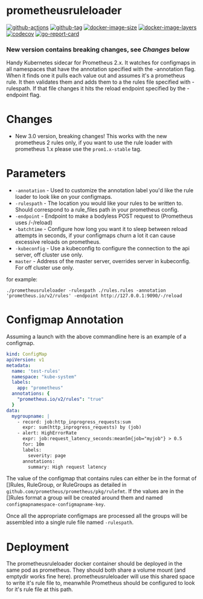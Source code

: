 # prometheusruleloader

[![github-actions](https://github.com/theohbrothers/prometheusruleloader/workflows/ci/badge.svg)](https://github.com/theohbrothers/prometheusruleloader/actions)
[![github-tag](https://img.shields.io/github/tag/theohbrothers/prometheusruleloader)](https://github.com/theohbrothers/prometheusruleloader/releases/)
[![docker-image-size](https://img.shields.io/microbadger/image-size/theohbrothers/prometheusruleloader/latest)](https://hub.docker.com/r/theohbrothers/prometheusruleloader)
[![docker-image-layers](https://img.shields.io/microbadger/layers/theohbrothers/prometheusruleloader/latest)](https://hub.docker.com/r/theohbrothers/prometheusruleloader)
[![codecov](https://codecov.io/gh/theohbrothers/prometheusruleloader/branch/master/graph/badge.svg)](https://codecov.io/gh/theohbrothers/prometheusruleloader)
[![go-report-card](https://goreportcard.com/badge/github.com/theohbrothers/prometheusruleloader)](https://goreportcard.com/report/github.com/theohbrothers/prometheusruleloader)

### New version contains breaking changes, see *Changes* below

Handy Kubernetes sidecar for Prometheus 2.x. It watches for configmaps in all namespaces that have the annotation specified with the -annotation flag. When it finds one it pulls each value out and assumes it's a prometheus rule. It then validates them and adds them to a the rules file specified with -rulespath. If that file changes it hits the reload endpoint specified by the -endpoint flag.

Changes
=======
* New 3.0 version, breaking changes! This works with the new prometheus 2 rules only, if you want to use the rule loader with prometheus 1.x please use the `prom1.x-stable` tag.

Parameters
==========

*  `-annotation` - Used to customize the annotation label you'd like the rule loader to look like on your configmaps.
*  `-rulespath` - The location you would like your rules to be written to. Should correspond to a rule_files path in your prometheus config.
*  `-endpoint` - Endpoint to make a bodyless POST request to (Prometheus uses /-/reload)
*  `-batchtime` - Configure how long you want it to sleep between reload attempts in seconds, if your configmaps churn a lot it can cause excessive reloads on prometheus.
*  `-kubeconfig` - Use a kubeconfig to configure the connection to the api server, off cluster use only.
*  `master` - Address of the master server, overrides server in kubeconfig. For off cluster use only.


for example:

`./prometheusruleloader -rulespath ./rules.rules -annotation 'prometheus.io/v2/rules' -endpoint http://127.0.0.1:9090/-/reload`

Configmap Annotation
====================
Assuming a launch with the above commandline here is an example of a configmap.

```yaml
kind: ConfigMap
apiVersion: v1
metadata:
  name: 'test-rules'
  namespace: "kube-system"
  labels:
    app: "prometheus"
  annotations: {
    "prometheus.io/v2/rules": "true"
  }
data:
  mygroupname: |
    - record: job:http_inprogress_requests:sum
      expr: sum(http_inprogress_requests) by (job)
    - alert: HighErrorRate
      expr: job:request_latency_seconds:mean5m{job="myjob"} > 0.5
      for: 10m
      labels:
        severity: page
      annotations:
        summary: High request latency
```

The value of the configmap that contains rules can either be in the format of []Rules, RuleGroup, or RuleGroups as detailed in `github.com/prometheus/prometheus/pkg/rulefmt`. If the values are in the []Rules format a group will be created around them and named `configmapnamespace-configmapname-key`.

Once all the appropriate configmaps are processed all the groups will be assembled into a single rule file named `-rulespath`.

Deployment
==========
The prometheusruleloader docker container should be deployed in the same pod as prometheus. They should both share a volume mount (and emptydir works fine here). prometheusruleloader will use this shared space to write it's rule file to, meanwhile Prometheus should be configured to look for it's rule file at this path.
